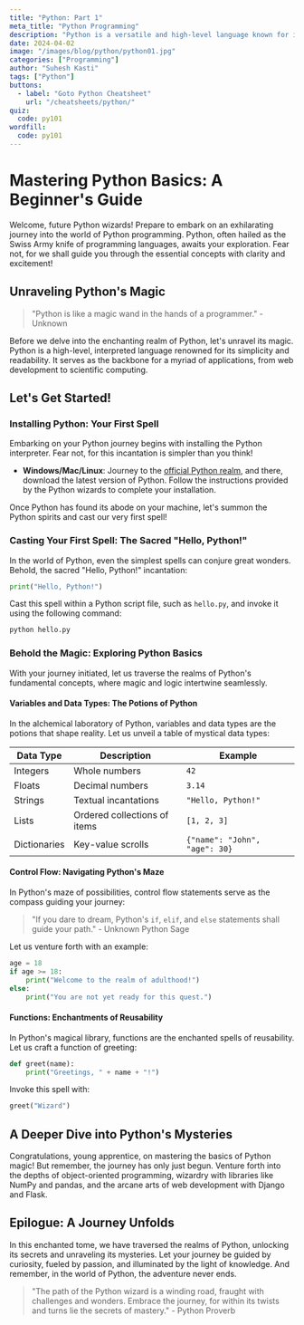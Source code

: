 ```yaml
---
title: "Python: Part 1"
meta_title: "Python Programming"
description: "Python is a versatile and high-level language known for its simplicity and readability, widely used in software development, data analysis, web development, and automation tasks."
date: 2024-04-02
image: "/images/blog/python/python01.jpg"
categories: ["Programming"]
author: "Suhesh Kasti"
tags: ["Python"]
buttons:
  - label: "Goto Python Cheatsheet"
    url: "/cheatsheets/python/"
quiz:
  code: py101
wordfill:
  code: py101
---
```


# Mastering Python Basics: A Beginner's Guide

Welcome, future Python wizards! Prepare to embark on an exhilarating journey into the world of Python programming. Python, often hailed as the Swiss Army knife of programming languages, awaits your exploration. Fear not, for we shall guide you through the essential concepts with clarity and excitement!

## Unraveling Python's Magic

> "Python is like a magic wand in the hands of a programmer." - Unknown

Before we delve into the enchanting realm of Python, let's unravel its magic. Python is a high-level, interpreted language renowned for its simplicity and readability. It serves as the backbone for a myriad of applications, from web development to scientific computing.

## Let's Get Started!

### Installing Python: Your First Spell

Embarking on your Python journey begins with installing the Python interpreter. Fear not, for this incantation is simpler than you think!

- **Windows/Mac/Linux**: Journey to the [official Python realm](https://www.python.org/), and there, download the latest version of Python. Follow the instructions provided by the Python wizards to complete your installation.

Once Python has found its abode on your machine, let's summon the Python spirits and cast our very first spell!

### Casting Your First Spell: The Sacred "Hello, Python!"

In the world of Python, even the simplest spells can conjure great wonders. Behold, the sacred "Hello, Python!" incantation:

```python
print("Hello, Python!")
```

Cast this spell within a Python script file, such as `hello.py`, and invoke it using the following command:

```bash
python hello.py
```

### Behold the Magic: Exploring Python Basics

With your journey initiated, let us traverse the realms of Python's fundamental concepts, where magic and logic intertwine seamlessly.

#### Variables and Data Types: The Potions of Python

In the alchemical laboratory of Python, variables and data types are the potions that shape reality. Let us unveil a table of mystical data types:

| Data Type    | Description                  | Example                       |
| ------------ | ---------------------------- | ----------------------------- |
| Integers     | Whole numbers                | `42`                          |
| Floats       | Decimal numbers              | `3.14`                        |
| Strings      | Textual incantations         | `"Hello, Python!"`            |
| Lists        | Ordered collections of items | `[1, 2, 3]`                   |
| Dictionaries | Key-value scrolls            | `{"name": "John", "age": 30}` |

#### Control Flow: Navigating Python's Maze

In Python's maze of possibilities, control flow statements serve as the compass guiding your journey:

> "If you dare to dream, Python's `if`, `elif`, and `else` statements shall guide your path." - Unknown Python Sage

Let us venture forth with an example:

```python
age = 18
if age >= 18:
    print("Welcome to the realm of adulthood!")
else:
    print("You are not yet ready for this quest.")
```

#### Functions: Enchantments of Reusability

In Python's magical library, functions are the enchanted spells of reusability. Let us craft a function of greeting:

```python
def greet(name):
    print("Greetings, " + name + "!")
```

Invoke this spell with:

```python
greet("Wizard")
```

## A Deeper Dive into Python's Mysteries

Congratulations, young apprentice, on mastering the basics of Python magic! But remember, the journey has only just begun. Venture forth into the depths of object-oriented programming, wizardry with libraries like NumPy and pandas, and the arcane arts of web development with Django and Flask.

## Epilogue: A Journey Unfolds

In this enchanted tome, we have traversed the realms of Python, unlocking its secrets and unraveling its mysteries. Let your journey be guided by curiosity, fueled by passion, and illuminated by the light of knowledge. And remember, in the world of Python, the adventure never ends.

> "The path of the Python wizard is a winding road, fraught with challenges and wonders. Embrace the journey, for within its twists and turns lie the secrets of mastery." - Python Proverb
